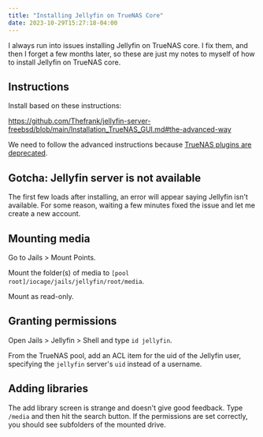 ```yaml
---
title: "Installing Jellyfin on TrueNAS Core"
date: 2023-10-29T15:27:18-04:00
---
```


I always run into issues installing Jellyfin on TrueNAS core. I fix them, and then I forget a few months later, so these are just my notes to myself of how to install Jellyfin on TrueNAS core.

## Instructions

Install based on these instructions:

https://github.com/Thefrank/jellyfin-server-freebsd/blob/main/Installation_TrueNAS_GUI.md#the-advanced-way

We need to follow the advanced instructions because [TrueNAS plugins are deprecated](https://www.truenas.com/community/threads/ffmpeg-error-in-fresh-nextcloud-jail.112033/#post-780590).

## Gotcha: Jellyfin server is not available

The first few loads after installing, an error will appear saying Jellyfin isn't available. For some reason, waiting a few minutes fixed the issue and let me create a new account.

## Mounting media

Go to Jails > Mount Points.

Mount the folder(s) of media to `[pool root]/iocage/jails/jellyfin/root/media`.

Mount as read-only.

## Granting permissions

Open Jails > Jellyfin > Shell and type `id jellyfin`.

From the TrueNAS pool, add an ACL item for the uid of the Jellyfin user, specifying the `jellyfin` server's `uid` instead of a username.

## Adding libraries

The add library screen is strange and doesn't give good feedback. Type `/media` and then hit the search button. If the permissions are set correctly, you should see subfolders of the mounted drive.
